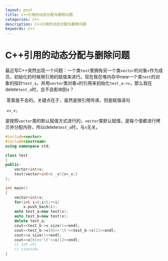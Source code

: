 ```yaml
---
layout: post
title: C++引用的动态分配与删除问题
categories: C++
description: C++引用的动态分配与删除问题
keywords: C++
---
```


# C++引用的动态分配与删除问题

​	最近写C++突然出现一个问题：一个类`test`里拥有另一个类`vector`的对象`v`作为成员，初始化的时候用引用的赋值来进行。现在我在堆内存中new一个类`test`的对象的指针`test_a`，并用`vector`类对象`x`的引用来初始化`test_a->v`，那么我在delete`test_a`时，会不会影响到x？

​	答案是不会的。关键点在于，虽然是按引用传递，但是赋值语句

​																						`v=_v;`

​	是按照`vector`类的默认赋值方式进行的，`vector`类默认赋值，是每个值都进行拷贝并分配内存，所以delete`test_a`时，与`x`无关。

```c++
#include<vector>
#include<iostream>
using namespace std;

class test
{
public:
	vector<int>v;
	test(vector<int>& _v){v=_v;}
};

int main()
{
    vector<int>x;
	for(int i=0;i<5;++i)
		x.push_back(i);
	auto test_a=new test(x);
	auto test_b=new test(x);
	delete test_a;
	cout<<test_b->v.size()<<endl;
	cout<<test_b->v[0]<<'\t'<<test_b->v[1]<<endl;
	cout<<x.size()<<endl;
	cout<<x[0]<<'\t'<<x[1]<<endl;
	// int ch;	
    // cin>>ch;
}
```

